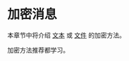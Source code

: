 # 加密消息

本章节中将介绍 [文本](encrypting-message-text.md) 或 [文件](encrypting-message-file.md) 的加密方法。

加密方法推荐都学习。